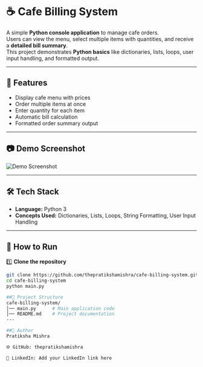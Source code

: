 # ☕ Cafe Billing System

A simple **Python console application** to manage cafe orders.  
Users can view the menu, select multiple items with quantities, and receive a **detailed bill summary**.  
This project demonstrates **Python basics** like dictionaries, lists, loops, user input handling, and formatted output.

---

## 📌 Features
- Display cafe menu with prices
- Order multiple items at once
- Enter quantity for each item
- Automatic bill calculation
- Formatted order summary output

---

## 📷 Demo Screenshot
![Demo Screenshot](screenshot.png)  

---

## 🛠 Tech Stack
- **Language:** Python 3
- **Concepts Used:** Dictionaries, Lists, Loops, String Formatting, User Input Handling

---

## 🚀 How to Run

1️⃣ **Clone the repository**
```bash
git clone https://github.com/thepratikshamishra/cafe-billing-system.git
cd cafe-billing-system
python main.py

##📂 Project Structure
cafe-billing-system/
│── main.py      # Main application code
│── README.md    # Project documentation
---

##📜 Author
Pratiksha Mishra

🌐 GitHub: thepratikshamishra

💼 LinkedIn: Add your LinkedIn link here

